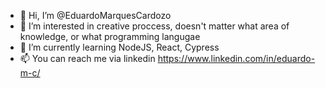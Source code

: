 - 👋 Hi, I’m @EduardoMarquesCardozo
- 👀 I’m interested in creative proccess, doesn't matter what area of knowledge, or what programming langugae
- 🌱 I’m currently learning NodeJS, React, Cypress
- 📫 You can reach me via linkedin https://www.linkedin.com/in/eduardo-m-c/

<!---
EduardoMarquesCardozo/EduardoMarquesCardozo is a ✨ special ✨ repository because its `README.md` (this file) appears on your GitHub profile.
You can click the Preview link to take a look at your changes.
--->
